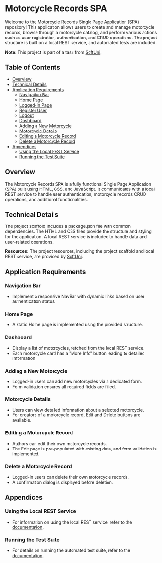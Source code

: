 # Motorcycle Records SPA

Welcome to the Motorcycle Records Single Page Application (SPA) repository! This application allows users to create and manage motorcycle records, browse through a motorcycle catalog, and perform various actions such as user registration, authentication, and CRUD operations. The project structure is built on a local REST service, and automated tests are included.

**Note:** This project is part of a task from [SoftUni](https://softuni.org/).

## Table of Contents
- [Overview](#overview)
- [Technical Details](#technical-details)
- [Application Requirements](#application-requirements)
   - [Navigation Bar](#navigation-bar)
   - [Home Page](#home-page)
   - [Logged-in Page](#logged-in-page)
   - [Register User](#register-user)
   - [Logout](#logout)
   - [Dashboard](#dashboard)
   - [Adding a New Motorcycle](#adding-a-new-motorcycle)
   - [Motorcycle Details](#motorcycle-details)
   - [Editing a Motorcycle Record](#editing-a-motorcycle-record)
   - [Delete a Motorcycle Record](#delete-a-motorcycle-record)
- [Appendices](#appendices)
   - [Using the Local REST Service](#using-the-local-rest-service)
   - [Running the Test Suite](#running-the-test-suite)

## Overview
The Motorcycle Records SPA is a fully functional Single Page Application (SPA) built using HTML, CSS, and JavaScript. It communicates with a local REST service to handle user authentication, motorcycle records CRUD operations, and additional functionalities.

## Technical Details
The project scaffold includes a package.json file with common dependencies. The HTML and CSS files provide the structure and styling for the application. A local REST service is included to handle data and user-related operations.

**Resources:** The project resources, including the project scaffold and local REST service, are provided by [SoftUni](https://softuni.bg/).

## Application Requirements

### Navigation Bar
- Implement a responsive NavBar with dynamic links based on user authentication status.

### Home Page
- A static Home page is implemented using the provided structure.

### Dashboard
- Display a list of motorcycles, fetched from the local REST service.
- Each motorcycle card has a "More Info" button leading to detailed information.

### Adding a New Motorcycle
- Logged-in users can add new motorcycles via a dedicated form.
- Form validation ensures all required fields are filled.

### Motorcycle Details
- Users can view detailed information about a selected motorcycle.
- For creators of a motorcycle record, Edit and Delete buttons are available.

### Editing a Motorcycle Record
- Authors can edit their own motorcycle records.
- The Edit page is pre-populated with existing data, and form validation is implemented.

### Delete a Motorcycle Record
- Logged-in users can delete their own motorcycle records.
- A confirmation dialog is displayed before deletion.

## Appendices

### Using the Local REST Service
- For information on using the local REST service, refer to the [documentation](#).

### Running the Test Suite
- For details on running the automated test suite, refer to the [documentation](#).

